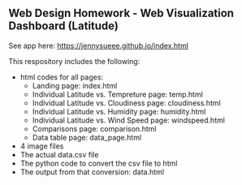 ## Web Design Homework - Web Visualization Dashboard (Latitude)

See app here: https://jennysueee.github.io/index.html

This respository includes the following:

* html codes for all pages:
  * Landing page: index.html
  * Individual Latitude vs. Tempreture page: temp.html
  * Individual Latitude vs. Cloudiness page: cloudiness.html
  * Individual Latitude vs. Humidity page: humidity.html
  * Individual Latitude vs. Wind Speed page: windspeed.html
  * Comparisons page: comparison.html
  * Data table page: data_page.html
* 4 image files
* The actual data.csv file
* The python code to convert the csv file to html
* The output from that conversion: data.html

